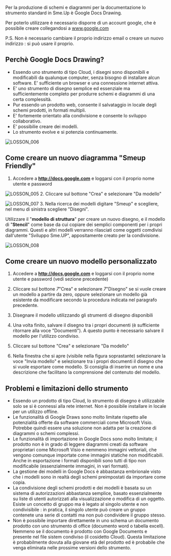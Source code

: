 Per la produzione di schemi e diagrammi per la documentazione lo strumento standard in Sme.Up è Google Docs Drawing.

Per poterlo utilizzare è necessario disporre di un account google, che è possibile creare collegandosi a www.google.com

P.S. Non è necessario cambiare il proprio indirizzo email o creare un nuovo indirizzo :  si può usare il proprio.

## Perchè Google Docs Drawing?

- Essendo uno strumento di tipo Cloud, i disegni sono disponibili e modificabili da qualunque computer, senza bisogno di installare alcun software. E' sufficiente un browser
e una connessione internet attiva.
- E' uno strumento di disegno semplice ed essenziale ma sufficientemente completo per produrre schemi e diagrammi di una certa complessità.
- Pur essendo un prodotto web, consente il salvataggio in locale degli schemi prodotti, in formati multipli.
- E' fortemente orientato alla condivisione e consente lo sviluppo collaborativo.
- E' possibilie creare dei modelli.
- Lo strumento evolve e si potenzia continuamente.

![LOSSON_006](http://localhost:3000/immagini/MBDOC_OGG-V2SSORI_05/LOSSON_006.png)
## Come creare un nuovo diagramma "Smeup Friendly"

1. Accedere a **http://docs.google.com** e loggarsi con il proprio nome utente e password

![LOSSON_005](http://localhost:3000/immagini/MBDOC_OGG-V2SSORI_05/LOSSON_005.png)
2. Cliccare sul bottone "Crea" e selezionare "Da modello"

![LOSSON_007](http://localhost:3000/immagini/MBDOC_OGG-V2SSORI_05/LOSSON_007.png)
3. Nella ricerca dei modelli digitare "Smeup" e scegliere, nel menu di sinistra scegliere "Disegni".

Utilizzare il "**modello di struttura**" per creare un nuovo disegno, e il modello di "**Stencil**" come base da cui copiare dei semplici componenti per i propri diagrammi.
Questi e altri modelli verranno rilasciati come oggetti comdivisi dall'utente "Sviluppo Sme.UP", appositamente creato per la condivisione.

![LOSSON_008](http://localhost:3000/immagini/MBDOC_OGG-V2SSORI_05/LOSSON_008.png)

## Come creare un nuovo modello personalizzato

1. Accedere a **http://docs.google.com** e loggarsi con il proprio nome utente e password (vedi sezione precedente)

2. Cliccare sul bottone _7_"Crea" e selezionare _7_"Disegno" se si vuole creare un modello a partire da zero, oppure selezionare un modello già esistente da modificare secondo
la procedura indicata nel paragrafo precedente.

3. Disegnare il modello utilizzando gli strumenti di disegno disponibili

4. Una volta finito, salvare il disegno tra i propri documenti (è sufficiente ritornare alla voce "Documenti"). A questo punto è necessario salvare il modello per l'utilizzo condiviso.

5. Cliccare sul bottone "Crea" e selezionare "Da modello"

6. Nella finestra che si apre (visibile nella figura soprastante) selezionare la voce "Invia modello" e selezionare tra i propri documenti il disegno che si vuole esportare come modello. Si
consiglia di inserire un nome e una descrizione che facilitano la comprensione del contenuto del modello.


## Problemi e limitazioni dello strumento

- Essendo un prodotto di tipo Cloud, lo strumento di disegno è utilizzabile solo se si è connessi alla rete internet. Non è possibile installare in locale per un utilizzo offline.
- Le funzionalità di Google Draws sono molto limitate rispetto alle potenzialità offerte da software commerciali come Microsoft Visio. Potrebbe quindi essere una soluzione
non adatta per la creazione di diagrammi o schemi complessi.
- Le funzionalità di importazione in Google Docs sono molto limitate; il prodotto non è in grado di leggere diagrammi creati da software proprietari come Microsoft Visio
 e nemmeno immagini vettoriali, che vengono comunque importate come immagini statiche non modificabili. Anche in esportazione i formati disponibili sono
tutti di tipo non modificabile (essenzialmente immagini, in vari formati).
- La gestione dei modelli in Google Docs è abbastanza embrionale visto che i modelli sono in realtà degli schemi preimpostati da importare come copia.
- La condivisione degli schemi prodotti e dei modelli è basata su un sistema di autorizzazioni abbastanza semplice, basato essenzialmente su liste di utenti
autorizzati alla visualizzazione o modifica di un oggetto. Esiste un concetto di gruppo ma è legato al singolo utente e non condivisibile :  in pratica, il singolo
utente può creare un gruppo contenete una serie di contatti ma non può condividere il gruppo stesso.
- Non è possibile importare direttamente in uno schema un documento prodotto con uno strumento di office (documento word o tabella excell). Nemmeno se
il documento è prodotto con Google Documents e presente nel file sistem condiviso (il cosidetto Cloud). Questa limitazione è probabilmente dovuta alla
giovane età del prodotto ed è probabile che venga eliminata nelle prossime versioni dello strumento.





